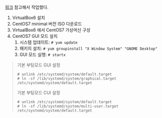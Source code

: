 [링크](http://realjune.tistory.com/22) 참고해서 작업했다.

1. VirtualBox6 설치
2. CentOS7 minimal 버전 ISO 다운로드
3. VirtualBox6 에서 CentOS7 가상머신 구성
4. CentOS7 GUI 모드 설치
   1. 시스템 업데이트: `# yum update`
   2. 패키지 설치: `# yum groupinstall "X Window System" "GNOME Desktop"`
   3. GUI 모드 실행: `# startx`

> 기본 부팅모드 GUI 설정
>
> ```
> # unlink /etc/systemd/system/default.target
> # ln -sf /lib/systemd/system/graphical.target /etc/systemd/system/default.target
> ```
>
> 기본 부팅모드 CUI 설정
>
> ```
> # unlink /etc/systemd/system/default.target
> # ln -sf /lib/systemd/system/multi-user.target /etc/systemd/system/default.target
> ```


